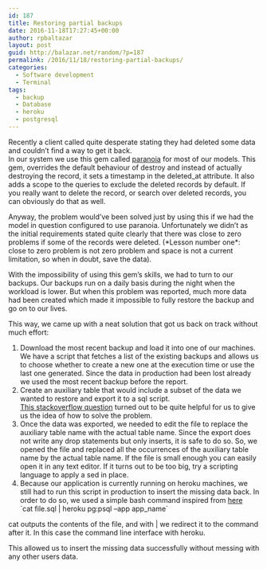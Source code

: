 ```yaml
---
id: 187
title: Restoring partial backups
date: 2016-11-18T17:27:45+00:00
author: rpbaltazar
layout: post
guid: http://balazar.net/random/?p=187
permalink: /2016/11/18/restoring-partial-backups/
categories:
  - Software development
  - Terminal
tags:
  - backup
  - Database
  - heroku
  - postgresql
---
```

Recently a client called quite desperate stating they had deleted some data and couldn&#8217;t find a way to get it back.  
In our system we use this gem called [paranoia](https://github.com/rubysherpas/paranoia) for most of our models. This gem, overrides the default behaviour of destroy and instead of actually destroying the record, it sets a timestamp in the deleted_at attribute. It also adds a scope to the queries to exclude the deleted records by default. If you really want to delete the record, or search over deleted records, you can obviously do that as well.

Anyway, the problem would&#8217;ve been solved just by using this if we had the model in question configured to use paranoia. Unfortunately we didn&#8217;t as the initial requirements stated quite clearly that there was close to zero problems if some of the records were deleted. (\*Lesson number one\*: close to zero problem is not zero problem and space is not a current limitation, so when in doubt, save the data).

With the impossibility of using this gem&#8217;s skills, we had to turn to our backups. Our backups run on a daily basis during the night when the workload is lower. But when this problem was reported, much more data had been created which made it impossible to fully restore the backup and go on to our lives.

This way, we came up with a neat solution that got us back on track without much effort:  
1. Download the most recent backup and load it into one of our machines.  
We have a script that fetches a list of the existing backups and allows us to choose whether to create a new one at the execution time or use the last one generated. Since the data in production had been lost already we used the most recent backup before the report.  
2. Create an auxiliary table that would include a subset of the data we wanted to restore and export it to a sql script.  
[This stackoverflow question](http://stackoverflow.com/questions/12815496/export-specific-rows-from-a-postgresql-table-as-insert-sql-script) turned out to be quite helpful for us to give us the idea of how to solve the problem.  
3. Once the data was exported, we needed to edit the file to replace the auxiliary table name with the actual table name. Since the export does not write any drop statements but only inserts, it is safe to do so. So, we opened the file and replaced all the occurrences of the auxiliary table name by the actual table name. If the file is small enough you can easily open it in any text editor. If it turns out to be too big, try a scripting language to apply a sed in place.  
4. Because our application is currently running on heroku machines, we still had to run this script in production to insert the missing data back. In order to do so, we used a simple bash command inspired from [here](http://stackoverflow.com/questions/15237366/how-to-execute-a-sql-script-on-heroku)  
\`cat file.sql | heroku pg:psql &#8211;app app_name\`

cat outputs the contents of the file, and with | we redirect it to the command after it. In this case the command line interface with heroku.

This allowed us to insert the missing data successfully without messing with any other users data.
